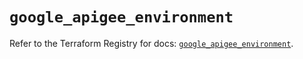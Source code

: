 # `google_apigee_environment`

Refer to the Terraform Registry for docs: [`google_apigee_environment`](https://registry.terraform.io/providers/hashicorp/google/6.21.0/docs/resources/apigee_environment).
